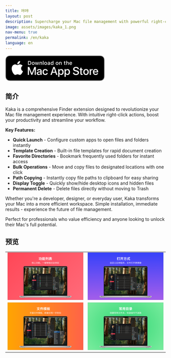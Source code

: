 ```yaml
---
title: 咔咔
layout: post
description: Supercharge your Mac file management with powerful right-click shortcuts
image: assets/images/kaka_1.png
nav-menu: true
permalink: /en/kaka
language: en
---
```

[![AppStrore](./assets/images/mac_appstore.svg)](https://apps.apple.com/app/id6747281055)

## 简介
Kaka is a comprehensive Finder extension designed to revolutionize your Mac file management experience. With intuitive right-click actions, boost your productivity and streamline your workflow.

**Key Features:**
- **Quick Launch** - Configure custom apps to open files and folders instantly
- **Template Creation** - Built-in file templates for rapid document creation
- **Favorite Directories** - Bookmark frequently used folders for instant access
- **Bulk Operations** - Move and copy files to designated locations with one click
- **Path Copying** - Instantly copy file paths to clipboard for easy sharing
- **Display Toggle** - Quickly show/hide desktop icons and hidden files
- **Permanent Delete** - Delete files directly without moving to Trash

Whether you're a developer, designer, or everyday user, Kaka transforms your Mac into a more efficient workspace. Simple installation, immediate results - experience the future of file management.

Perfect for professionals who value efficiency and anyone looking to unlock their Mac's full potential.

## 预览

|       |  |
| ----------- | ----------- |
| ![](./assets/images/kaka_1.png) | ![](./assets/images/kaka_2.png) |
| ![](./assets/images/kaka_3.png) | ![](./assets/images/kaka_4.png) |
